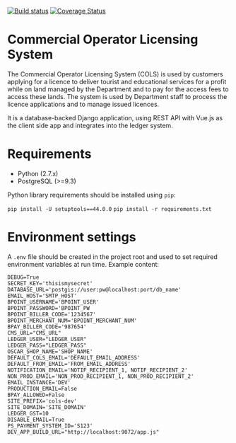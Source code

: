 [![Build
status](https://travis-ci.org/dbca-wa/commercialoperator.svg?branch=master)](https://travis-ci.org/dbca-wa/commercialoperator/builds) [![Coverage Status](https://coveralls.io/repos/github/dbca-wa/commercialoperator/badge.svg?branch=master)](https://coveralls.io/github/dbca-wa/commercialoperator?branch=master)
# Commercial Operator Licensing System

The Commercial Operator Licensing System (COLS) is used by customers applying for a licence to deliver tourist and educational services for a profit while on land managed by the Department and to pay for the access fees to access these lands. The system is used by Department staff to process the licence applications and to manage issued licences.

It is a database-backed Django application, using REST API with Vue.js as the client side app and integrates into the ledger system.

# Requirements

- Python (2.7.x)
- PostgreSQL (>=9.3)

Python library requirements should be installed using `pip`:

`pip install -U setuptools==44.0.0`
`pip install -r requirements.txt`

# Environment settings

A `.env` file should be created in the project root and used to set
required environment variables at run time. Example content:

    DEBUG=True
    SECRET_KEY='thisismysecret'
    DATABASE_URL='postgis://user:pw@localhost:port/db_name'
    EMAIL_HOST='SMTP_HOST'
    BPOINT_USERNAME='BPOINT_USER'
    BPOINT_PASSWORD='BPOINT_PW
    BPOINT_BILLER_CODE='1234567'
    BPOINT_MERCHANT_NUM='BPOINT_MERCHANT_NUM'
    BPAY_BILLER_CODE='987654'
    CMS_URL="CMS_URL"
    LEDGER_USER="LEDGER_USER"
    LEDGER_PASS="LEDGER_PASS"
    OSCAR_SHOP_NAME='SHOP_NAME'
    DEFAULT_COLS_EMAIL='DEFAULT_EMAIL_ADDRESS'
    DEFAULT_FROM_EMAIL='FROM_EMAIL_ADDRESS'
    NOTIFICATION_EMAIL='NOTIF_RECIPIENT_1, NOTIF_RECIPIENT_2'
    NON_PROD_EMAIL='NON_PROD_RECIPIENT_1, NON_PROD_RECIPIENT_2'
    EMAIL_INSTANCE='DEV'
    PRODUCTION_EMAIL=False
    BPAY_ALLOWED=False
    SITE_PREFIX='cols-dev'
    SITE_DOMAIN='SITE_DOMAIN'
    LEDGER_GST=10
    DISABLE_EMAIL=True
    PS_PAYMENT_SYSTEM_ID='S123'
    DEV_APP_BUILD_URL="http://localhost:9072/app.js"

